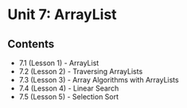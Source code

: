 # Unit 7: ArrayList

## Contents
- 7.1 (Lesson 1) - ArrayList
- 7.2 (Lesson 2) - Traversing ArrayLists
- 7.3 (Lesson 3) - Array Algorithms with ArrayLists
- 7.4 (Lesson 4) - Linear Search
- 7.5 (Lesson 5) - Selection Sort